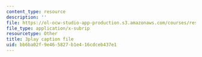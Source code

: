 ```yaml
---
content_type: resource
description: ''
file: https://ol-ocw-studio-app-production.s3.amazonaws.com/courses/res-6-012-introduction-to-probability-spring-2018/bb6ba02f9e465827b1e416cdceb437e1_rZKUmNvCjis.vtt
file_type: application/x-subrip
resourcetype: Other
title: 3play caption file
uid: bb6ba02f-9e46-5827-b1e4-16cdceb437e1
---
```

